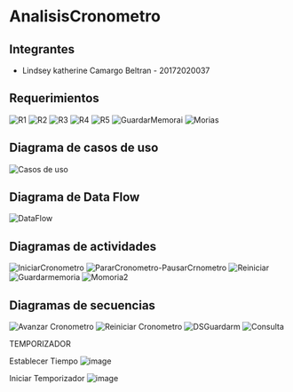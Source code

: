 # AnalisisCronometro

## Integrantes

- Lindsey katherine Camargo Beltran - 20172020037

## Requerimientos

![R1](https://user-images.githubusercontent.com/54810355/97941031-d18a7280-1d51-11eb-9a76-d03b580f91a0.PNG)
![R2](https://user-images.githubusercontent.com/54810355/97941043-d2230900-1d51-11eb-83f6-1d81b3c90ed3.PNG)
![R3](https://user-images.githubusercontent.com/54810355/97941049-d2230900-1d51-11eb-9acf-28bbf480c8e8.PNG)
![R4](https://user-images.githubusercontent.com/54810355/97941056-d2bb9f80-1d51-11eb-90ec-c050256804b1.PNG)
![R5](https://user-images.githubusercontent.com/54810355/97941060-d2bb9f80-1d51-11eb-8f77-bb3f7dffe542.PNG)
![GuardarMemorai](https://user-images.githubusercontent.com/54810355/97950843-3354d780-1d66-11eb-9fbf-a728a64a8b26.PNG)
![Morias](https://user-images.githubusercontent.com/54810355/97951772-4a48f900-1d69-11eb-82f4-812540ba782e.PNG)

## Diagrama de casos de uso

![Casos de uso](https://user-images.githubusercontent.com/54810355/97944954-14e5e080-1d54-11eb-9fa5-4dd4dc3c758a.jpg)

## Diagrama de  Data Flow

![DataFlow](https://user-images.githubusercontent.com/54810355/97940501-adc72c80-1d51-11eb-94fa-46d01cde2e86.jpg)

## Diagramas de actividades

![IniciarCronometro](https://user-images.githubusercontent.com/54810355/97941868-0bf40f80-1d52-11eb-87c3-b5471dfce53b.jpg)
![PararCronometro-PausarCrnometro](https://user-images.githubusercontent.com/54810355/97941879-0d253c80-1d52-11eb-843c-bb7820934323.jpg)
![Reiniciar](https://user-images.githubusercontent.com/54810355/97945668-2e882780-1d56-11eb-8cc2-7fee0abb9b41.jpg)
![Guardarmemoria](https://user-images.githubusercontent.com/54810355/97950931-70b96500-1d66-11eb-8b31-6975fdb5b418.jpg)
![Momoria2](https://user-images.githubusercontent.com/54810355/97951771-49b06280-1d69-11eb-8b4b-1c6b1ea94b85.jpg)

## Diagramas de secuencias

![Avanzar Cronometro](https://user-images.githubusercontent.com/54810355/97945182-b8cf8c00-1d54-11eb-872c-e6b111afe2e7.jpg)
![Reiniciar Cronometro](https://user-images.githubusercontent.com/54810355/97945183-b9682280-1d54-11eb-8bbb-19b7e64174c5.jpg)
![DSGuardarm](https://user-images.githubusercontent.com/54810355/97951135-2d132b00-1d67-11eb-86b0-711efec2dea8.jpg)
![Consulta](https://user-images.githubusercontent.com/54810355/97951770-4917cc00-1d69-11eb-9543-b2176fe88616.jpg)

TEMPORIZADOR


Establecer Tiempo
![image](https://user-images.githubusercontent.com/54810276/97993327-ea2a7500-1db1-11eb-843f-c587794364e0.png)

Iniciar Temporizador
![image](https://user-images.githubusercontent.com/54810276/97993444-15ad5f80-1db2-11eb-819b-823a421f091b.png)


